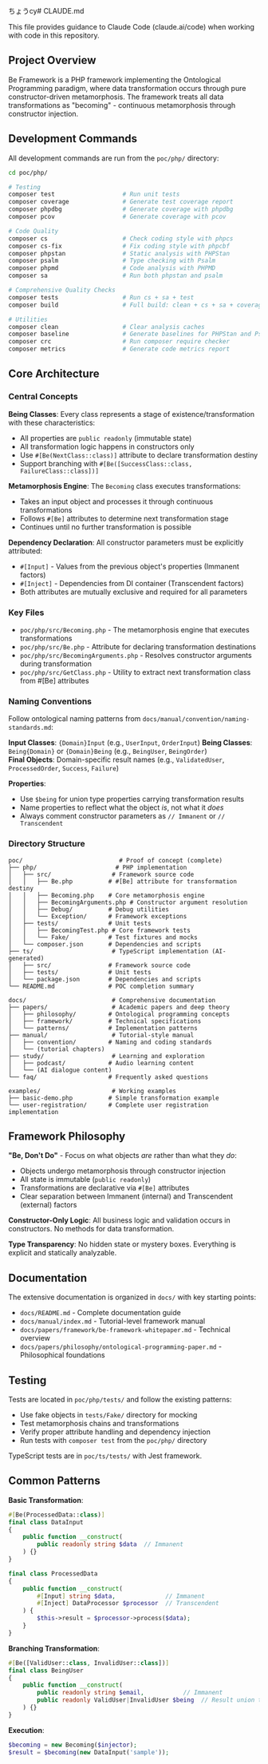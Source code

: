 ちょうcy# CLAUDE.md

This file provides guidance to Claude Code (claude.ai/code) when working with code in this repository.

## Project Overview

Be Framework is a PHP framework implementing the Ontological Programming paradigm, where data transformation occurs through pure constructor-driven metamorphosis. The framework treats all data transformations as "becoming" - continuous metamorphosis through constructor injection.

## Development Commands

All development commands are run from the `poc/php/` directory:

```bash
cd poc/php/

# Testing
composer test                   # Run unit tests
composer coverage               # Generate test coverage report
composer phpdbg                 # Generate coverage with phpdbg
composer pcov                   # Generate coverage with pcov

# Code Quality
composer cs                     # Check coding style with phpcs
composer cs-fix                 # Fix coding style with phpcbf
composer phpstan                # Static analysis with PHPStan
composer psalm                  # Type checking with Psalm
composer phpmd                  # Code analysis with PHPMD
composer sa                     # Run both phpstan and psalm

# Comprehensive Quality Checks
composer tests                  # Run cs + sa + test
composer build                  # Full build: clean + cs + sa + coverage + crc + metrics

# Utilities
composer clean                  # Clear analysis caches
composer baseline               # Generate baselines for PHPStan and Psalm
composer crc                    # Run composer require checker
composer metrics                # Generate code metrics report
```

## Core Architecture

### Central Concepts

**Being Classes**: Every class represents a stage of existence/transformation with these characteristics:
- All properties are `public readonly` (immutable state)
- All transformation logic happens in constructors only
- Use `#[Be(NextClass::class)]` attribute to declare transformation destiny
- Support branching with `#[Be([SuccessClass::class, FailureClass::class])]`

**Metamorphosis Engine**: The `Becoming` class executes transformations:
- Takes an input object and processes it through continuous transformations
- Follows `#[Be]` attributes to determine next transformation stage
- Continues until no further transformation is possible

**Dependency Declaration**: All constructor parameters must be explicitly attributed:
- `#[Input]` - Values from the previous object's properties (Immanent factors)
- `#[Inject]` - Dependencies from DI container (Transcendent factors)
- Both attributes are mutually exclusive and required for all parameters

### Key Files

- `poc/php/src/Becoming.php` - The metamorphosis engine that executes transformations
- `poc/php/src/Be.php` - Attribute for declaring transformation destinations
- `poc/php/src/BecomingArguments.php` - Resolves constructor arguments during transformation
- `poc/php/src/GetClass.php` - Utility to extract next transformation class from #[Be] attributes

### Naming Conventions

Follow ontological naming patterns from `docs/manual/convention/naming-standards.md`:

**Input Classes**: `{Domain}Input` (e.g., `UserInput`, `OrderInput`)
**Being Classes**: `Being{Domain}` or `{Domain}Being` (e.g., `BeingUser`, `BeingOrder`)  
**Final Objects**: Domain-specific result names (e.g., `ValidatedUser`, `ProcessedOrder`, `Success`, `Failure`)

**Properties**:
- Use `$being` for union type properties carrying transformation results
- Name properties to reflect what the object *is*, not what it *does*
- Always comment constructor parameters as `// Immanent` or `// Transcendent`

### Directory Structure

```
poc/                           # Proof of concept (complete)
├── php/                      # PHP implementation
│   ├── src/                 # Framework source code
│   │   ├── Be.php          # #[Be] attribute for transformation destiny
│   │   ├── Becoming.php    # Core metamorphosis engine
│   │   ├── BecomingArguments.php # Constructor argument resolution
│   │   ├── Debug/          # Debug utilities
│   │   └── Exception/      # Framework exceptions
│   ├── tests/              # Unit tests
│   │   ├── BecomingTest.php # Core framework tests
│   │   └── Fake/           # Test fixtures and mocks
│   └── composer.json       # Dependencies and scripts
├── ts/                      # TypeScript implementation (AI-generated)
│   ├── src/                # Framework source code
│   ├── tests/              # Unit tests
│   └── package.json        # Dependencies and scripts
└── README.md               # POC completion summary

docs/                        # Comprehensive documentation
├── papers/                  # Academic papers and deep theory
│   ├── philosophy/         # Ontological programming concepts
│   ├── framework/          # Technical specifications
│   └── patterns/           # Implementation patterns
├── manual/                  # Tutorial-style manual
│   ├── convention/         # Naming and coding standards
│   └── (tutorial chapters)
├── study/                   # Learning and exploration
│   ├── podcast/            # Audio learning content
│   └── (AI dialogue content)
└── faq/                    # Frequently asked questions

examples/                    # Working examples
├── basic-demo.php          # Simple transformation example
└── user-registration/      # Complete user registration implementation
```

## Framework Philosophy

**"Be, Don't Do"** - Focus on what objects *are* rather than what they *do*:
- Objects undergo metamorphosis through constructor injection
- All state is immutable (`public readonly`)
- Transformations are declarative via `#[Be]` attributes
- Clear separation between Immanent (internal) and Transcendent (external) factors

**Constructor-Only Logic**: All business logic and validation occurs in constructors. No methods for data transformation.

**Type Transparency**: No hidden state or mystery boxes. Everything is explicit and statically analyzable.

## Documentation

The extensive documentation is organized in `docs/` with key starting points:
- `docs/README.md` - Complete documentation guide
- `docs/manual/index.md` - Tutorial-level framework manual
- `docs/papers/framework/be-framework-whitepaper.md` - Technical overview
- `docs/papers/philosophy/ontological-programming-paper.md` - Philosophical foundations

## Testing

Tests are located in `poc/php/tests/` and follow the existing patterns:
- Use fake objects in `tests/Fake/` directory for mocking
- Test metamorphosis chains and transformations
- Verify proper attribute handling and dependency injection
- Run tests with `composer test` from the `poc/php/` directory

TypeScript tests are in `poc/ts/tests/` with Jest framework.

## Common Patterns

**Basic Transformation**:
```php
#[Be(ProcessedData::class)]
final class DataInput
{
    public function __construct(
        public readonly string $data  // Immanent
    ) {}
}

final class ProcessedData  
{
    public function __construct(
        #[Input] string $data,              // Immanent  
        #[Inject] DataProcessor $processor  // Transcendent
    ) {
        $this->result = $processor->process($data);
    }
}
```

**Branching Transformation**:
```php
#[Be([ValidUser::class, InvalidUser::class])]
final class BeingUser
{
    public function __construct(
        public readonly string $email,           // Immanent
        public readonly ValidUser|InvalidUser $being  // Result union type
    ) {}
}
```

**Execution**:
```php
$becoming = new Becoming($injector);
$result = $becoming(new DataInput('sample'));
```
